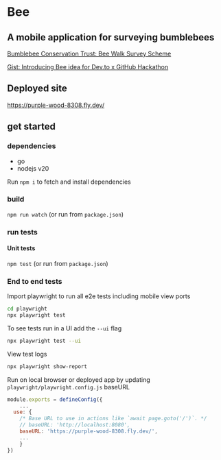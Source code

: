 # Bee
## A mobile application for surveying bumblebees

[Bumblebee Conservation Trust: Bee Walk Survey Scheme](https://beewalk.org.uk/)

[Gist: Introducing Bee idea for Dev.to x GitHub Hackathon](https://gist.github.com/ruthmoog/3189d06a9a37defef5896562bc2f8180)

## Deployed site

https://purple-wood-8308.fly.dev/

## get started

### dependencies

- go
- nodejs v20

Run `npm i` to fetch and install dependencies

### build

`npm run watch`
(or run from `package.json`)

### run tests

#### Unit tests
`npm test`
(or run from `package.json`)

### End to end tests

Import playwright to run all e2e tests including mobile view ports
```bash
cd playwright
npx playwright test
```

To see tests run in a UI add the `--ui` flag
```bash
npx playwright test --ui
```

View test logs
```bash
npx playwright show-report
```

Run on local browser or deployed app by updating `playwright/playwright.config.js` baseURL
```javascript
module.exports = defineConfig({
    ...
  use: {
    /* Base URL to use in actions like `await page.goto('/')`. */
    // baseURL: 'http://localhost:8080', 
    baseURL: 'https://purple-wood-8308.fly.dev/', 
    ...
    }
})
```